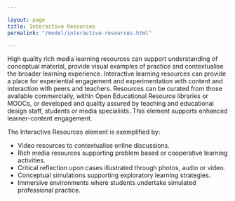 ```yaml
---

layout: page
title: Interactive Resources
permalink: "/model/interactive-resources.html"

---
```


High quality rich media learning resources can support understanding of conceptual material, provide visual examples of practice and contextualise the broader learning experience. Interactive learning resources can provide a place for experiential engagement and experimentation with content and interaction with peers and teachers. Resources can be curated from those available commercially, within Open Educational Resource libraries or MOOCs, or developed and quality assured by teaching and educational design staff, students or media specialists. This element supports enhanced learner-content engagement.

The Interactive Resources element is exemplified by:

- Video resources to contextualise online discussions.
- Rich media resources supporting problem based or cooperative learning activities.
- Critical reflection upon cases illustrated through photos, audio or video.
- Conceptual simulations supporting exploratory learning strategies.
- Immersive environments where students undertake simulated professional practice.
